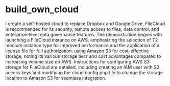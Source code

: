 # build_own_cloud
I create a self-hosted cloud to replace Dropbox and Google Drive, FileCloud is recommended for its security, remote access to files, data control, and enterprise-level data governance features. The demonstration begins with launching a FileCloud instance on AWS, emphasizing the selection of T2 medium instance type for improved performance and the application of a license file for full authorization.
using Amazon S3 for cost-effective storage, noting its various storage tiers and cost advantages compared to increasing volume size on AWS. Instructions for configuring AWS S3 storage for FileCloud are detailed, including creating an IAM user with S3 access keys and modifying the cloud config.php file to change the storage location to Amazon S3 for seamless integration.

